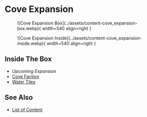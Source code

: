 # Cove Expansion

<figure markdown="span">
	![Cove Expansion Box](../assets/content-cove_expansion-box.webp){ width=540 align=right }
</figure>
<figure markdown="span">
	![Cove Expansion Inside](../assets/content-cove_expansion-inside.webp){ width=540 align=right }
</figure>


## Inside The Box

- *Upcoming Expansion*
- [Cove Faction](../towns/cove.md)
- [Water Tiles](../tiles.md#water)


## See Also

- [List of Content](index.md)
